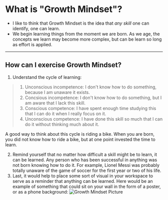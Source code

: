 # What is "Growth Mindset"?
* I like to think that Growth Mindset is the idea that *any skill* one can identify, one can learn.
* We begin learning things from the moment we are born. As we age, the concepts we learn may become more complex, but can be learn so long as effort is applied. 
****
## How can I exercise Growth Mindset? 
1. Understand the cycle of learning:
> 1. Unconscious incompetence: I don't know how to do something, because I am unaware it exists.
> 2. Concsious incompetence: I don't know how to do something, but I am aware that I lack this skill. 
> 3. Conscious competence: I have spent enough time studying this that I can do it when I really focus on it.
> 4. Unconscious competence: I have done this skill so much that I can do it without thinking much about it. 

A good way to think about this cycle is riding a bike. When you are born, you did not know how to ride a bike, but at one point invested the time to learn. 

2. Remind yourself that no matter how difficult a skill might be to learn, it can be learned. Any person who has been successful in anything was not born knowing how to do it. For example, Lionel Messi was probably totally unaware of the game of soccer for the first year or two of his life.
3. Last, it would help to place some sort of visual in your workspace to serve as a reminder that anything can be learned. Here would be an example of something that could sit on your wall in the form of a poster, or as a phone background: 
![Growth Mindset Picture](https://www.google.com/url?sa=i&url=https%3A%2F%2Fwww.amazon.com%2FBulletin-Positive-Homeschool-Classroom-Decorations%2Fdp%2FB092VYLVRC&psig=AOvVaw2TotR8T2bu0iiK2y51TzeD&ust=1641610874383000&source=images&cd=vfe&ved=0CAgQjRxqFwoTCLCk3ZrTnvUCFQAAAAAdAAAAABAE)

